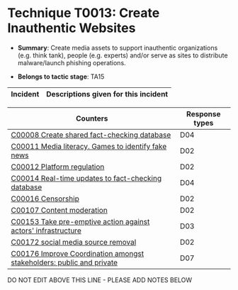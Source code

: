 # Technique T0013: Create Inauthentic Websites

* **Summary**: Create media assets to support inauthentic organizations (e.g. think tank), people (e.g. experts) and/or serve as sites to distribute malware/launch phishing operations.

* **Belongs to tactic stage**: TA15


| Incident | Descriptions given for this incident |
| -------- | -------------------- |



| Counters | Response types |
| -------- | -------------- |
| [C00008 Create shared fact-checking database](../../generated_pages/counters/C00008.md) | D04 |
| [C00011 Media literacy. Games to identify fake news](../../generated_pages/counters/C00011.md) | D02 |
| [C00012 Platform regulation](../../generated_pages/counters/C00012.md) | D02 |
| [C00014 Real-time updates to fact-checking database](../../generated_pages/counters/C00014.md) | D04 |
| [C00016 Censorship](../../generated_pages/counters/C00016.md) | D02 |
| [C00107 Content moderation](../../generated_pages/counters/C00107.md) | D02 |
| [C00153 Take pre-emptive action against actors' infrastructure](../../generated_pages/counters/C00153.md) | D03 |
| [C00172 social media source removal](../../generated_pages/counters/C00172.md) | D02 |
| [C00176 Improve Coordination amongst stakeholders: public and private](../../generated_pages/counters/C00176.md) | D07 |


DO NOT EDIT ABOVE THIS LINE - PLEASE ADD NOTES BELOW